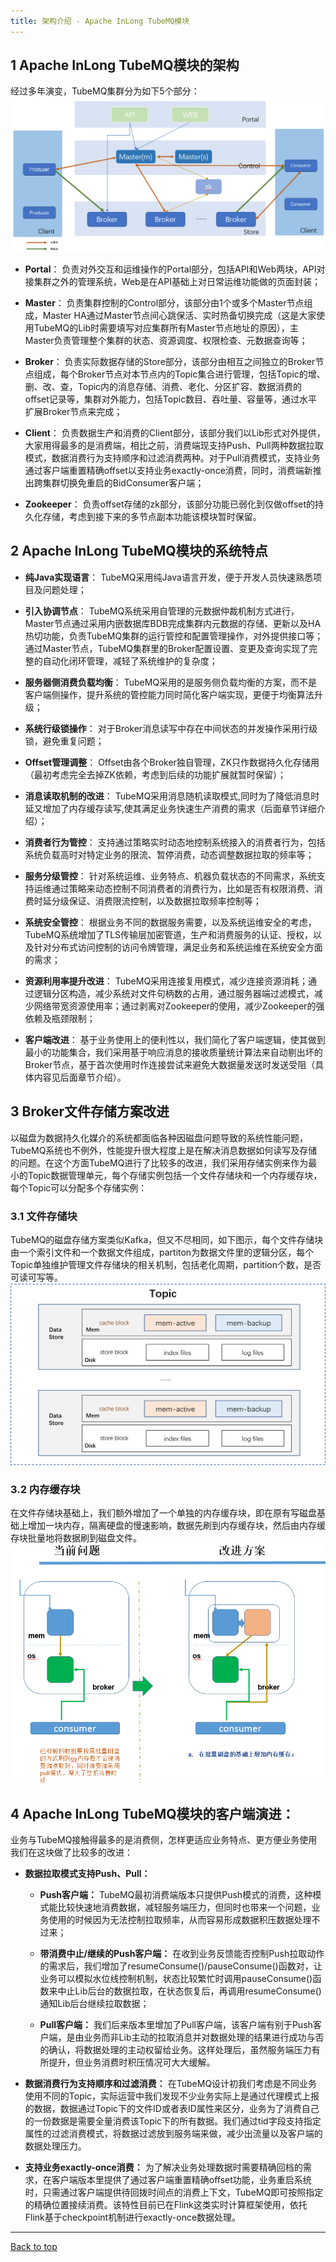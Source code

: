 ```yaml
---
title: 架构介绍 - Apache InLong TubeMQ模块
---
```


## 1 Apache InLong TubeMQ模块的架构 
经过多年演变，TubeMQ集群分为如下5个部分：
![](img/sys_structure.png)

- **Portal**： 负责对外交互和运维操作的Portal部分，包括API和Web两块，API对接集群之外的管理系统，Web是在API基础上对日常运维功能做的页面封装；

- **Master**： 负责集群控制的Control部分，该部分由1个或多个Master节点组成，Master HA通过Master节点间心跳保活、实时热备切换完成（这是大家使用TubeMQ的Lib时需要填写对应集群所有Master节点地址的原因），主Master负责管理整个集群的状态、资源调度、权限检查、元数据查询等；

- **Broker**： 负责实际数据存储的Store部分，该部分由相互之间独立的Broker节点组成，每个Broker节点对本节点内的Topic集合进行管理，包括Topic的增、删、改、查，Topic内的消息存储、消费、老化、分区扩容、数据消费的offset记录等，集群对外能力，包括Topic数目、吞吐量、容量等，通过水平扩展Broker节点来完成；

- **Client**： 负责数据生产和消费的Client部分，该部分我们以Lib形式对外提供，大家用得最多的是消费端，相比之前，消费端现支持Push、Pull两种数据拉取模式，数据消费行为支持顺序和过滤消费两种。对于Pull消费模式，支持业务通过客户端重置精确offset以支持业务exactly-once消费，同时，消费端新推出跨集群切换免重启的BidConsumer客户端；

- **Zookeeper**： 负责offset存储的zk部分，该部分功能已弱化到仅做offset的持久化存储，考虑到接下来的多节点副本功能该模块暂时保留。


## 2 Apache InLong TubeMQ模块的系统特点
- **纯Java实现语言**：
TubeMQ采用纯Java语言开发，便于开发人员快速熟悉项目及问题处理；

- **引入协调节点**：
TubeMQ系统采用自管理的元数据仲裁机制方式进行，Master节点通过采用内嵌数据库BDB完成集群内元数据的存储、更新以及HA热切功能，负责TubeMQ集群的运行管控和配置管理操作，对外提供接口等；通过Master节点，TubeMQ集群里的Broker配置设置、变更及查询实现了完整的自动化闭环管理，减轻了系统维护的复杂度；

- **服务器侧消费负载均衡**：
TubeMQ采用的是服务侧负载均衡的方案，而不是客户端侧操作，提升系统的管控能力同时简化客户端实现，更便于均衡算法升级；

- **系统行级锁操作**：
对于Broker消息读写中存在中间状态的并发操作采用行级锁，避免重复问题；

- **Offset管理调整**：
Offset由各个Broker独自管理，ZK只作数据持久化存储用（最初考虑完全去掉ZK依赖，考虑到后续的功能扩展就暂时保留）；

- **消息读取机制的改进**：
TubeMQ采用消息随机读取模式,同时为了降低消息时延又增加了内存缓存读写,使其满足业务快速生产消费的需求（后面章节详细介绍）；

- **消费者行为管控**：
支持通过策略实时动态地控制系统接入的消费者行为，包括系统负载高时对特定业务的限流、暂停消费，动态调整数据拉取的频率等；

- **服务分级管控**：
针对系统运维、业务特点、机器负载状态的不同需求，系统支持运维通过策略来动态控制不同消费者的消费行为，比如是否有权限消费、消费时延分级保证、消费限流控制，以及数据拉取频率控制等；

- **系统安全管控**：
根据业务不同的数据服务需要，以及系统运维安全的考虑，TubeMQ系统增加了TLS传输层加密管道，生产和消费服务的认证、授权，以及针对分布式访问控制的访问令牌管理，满足业务和系统运维在系统安全方面的需求；

- **资源利用率提升改进**：
TubeMQ采用连接复用模式，减少连接资源消耗；通过逻辑分区构造，减少系统对文件句柄数的占用，通过服务器端过滤模式，减少网络带宽资源使用率；通过剥离对Zookeeper的使用，减少Zookeeper的强依赖及瓶颈限制；

- **客户端改进**：
基于业务使用上的便利性以，我们简化了客户端逻辑，使其做到最小的功能集合，我们采用基于响应消息的接收质量统计算法来自动剔出坏的Broker节点，基于首次使用时作连接尝试来避免大数据量发送时发送受阻（具体内容见后面章节介绍）。


## 3 Broker文件存储方案改进 
以磁盘为数据持久化媒介的系统都面临各种因磁盘问题导致的系统性能问题，TubeMQ系统也不例外，性能提升很大程度上是在解决消息数据如何读写及存储的问题。在这个方面TubeMQ进行了比较多的改进，我们采用存储实例来作为最小的Topic数据管理单元，每个存储实例包括一个文件存储块和一个内存缓存块，每个Topic可以分配多个存储实例：

### 3.1 文件存储块
 TubeMQ的磁盘存储方案类似Kafka，但又不尽相同，如下图示，每个文件存储块由一个索引文件和一个数据文件组成，partiton为数据文件里的逻辑分区，每个Topic单独维护管理文件存储块的相关机制，包括老化周期，partition个数，是否可读可写等。
![](img/store_file.png)

### 3.2 内存缓存块
 在文件存储块基础上，我们额外增加了一个单独的内存缓存块，即在原有写磁盘基础上增加一块内存，隔离硬盘的慢速影响，数据先刷到内存缓存块，然后由内存缓存块批量地将数据刷到磁盘文件。
![](img/store_mem.png)


## 4 Apache InLong TubeMQ模块的客户端演进：
业务与TubeMQ接触得最多的是消费侧，怎样更适应业务特点、更方便业务使用我们在这块做了比较多的改进：

- **数据拉取模式支持Push、Pull：**
	- **Push客户端：** TubeMQ最初消费端版本只提供Push模式的消费，这种模式能比较快速地消费数据，减轻服务端压力，但同时也带来一个问题，业务使用的时候因为无法控制拉取频率，从而容易形成数据积压数据处理不过来；

	- **带消费中止/继续的Push客户端：** 在收到业务反馈能否控制Push拉取动作的需求后，我们增加了resumeConsume()/pauseConsume()函数对，让业务可以模拟水位线控制机制，状态比较繁忙时调用pauseConsume()函数来中止Lib后台的数据拉取，在状态恢复后，再调用resumeConsume()通知Lib后台继续拉取数据；

	- **Pull客户端：** 我们后来版本里增加了Pull客户端，该客户端有别于Push客户端，是由业务而非Lib主动的拉取消息并对数据处理的结果进行成功与否的确认，将数据处理的主动权留给业务。这样处理后，虽然服务端压力有所提升，但业务消费时积压情况可大大缓解。

- **数据消费行为支持顺序和过滤消费：** 在TubeMQ设计初我们考虑是不同业务使用不同的Topic，实际运营中我们发现不少业务实际上是通过代理模式上报的数据，数据通过Topic下的文件ID或者表ID属性来区分，业务为了消费自己的一份数据是需要全量消费该Topic下的所有数据。我们通过tid字段支持指定属性的过滤消费模式，将数据过滤放到服务端来做，减少出流量以及客户端的数据处理压力。

- **支持业务exactly-once消费：** 为了解决业务处理数据时需要精确回档的需求，在客户端版本里提供了通过客户端重置精确offset功能，业务重启系统时，只需通过客户端提供待回拨时间点的消费上下文，TubeMQ即可按照指定的精确位置接续消费。该特性目前已在Flink这类实时计算框架使用，依托Flink基于checkpoint机制进行exactly-once数据处理。


---
<a href="#top">Back to top</a>

